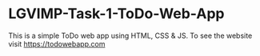 # LGVIMP-Task-1-ToDo-Web-App
This is a simple ToDo web app using HTML, CSS &amp; JS. To see the website visit https://todowebapp.com
